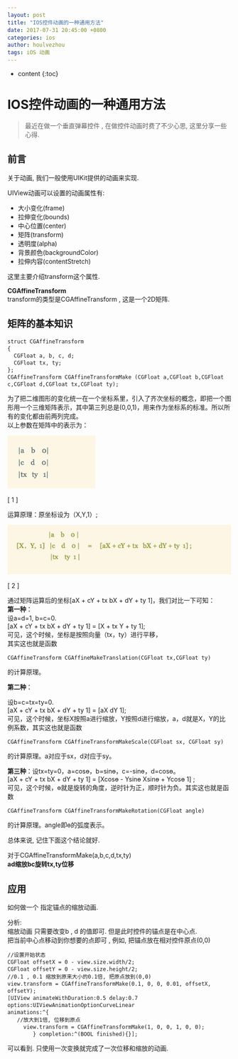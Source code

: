 ```yaml
---
layout: post
title: "IOS控件动画的一种通用方法"
date: 2017-07-31 20:45:00 +0800
categories: ios
author: houlvezhou
tags: iOS 动画
---
```


* content
{:toc}



# IOS控件动画的一种通用方法

> 最近在做一个垂直弹幕控件 , 在做控件动画时费了不少心思, 这里分享一些心得.
<!--more-->

## 前言

关于动画, 我们一般使用UIKit提供的动画来实现.

UIView动画可以设置的动画属性有:

  * 大小变化(frame)
  * 拉伸变化(bounds)
  * 中心位置(center)
  * 矩阵(transform)
  * 透明度(alpha)
  * 背景颜色(backgroundColor)
  * 拉伸内容(contentStretch)

这里主要介绍transform这个属性.

**CGAffineTransform**  
transform的类型是CGAffineTransform , 这是一个2D矩阵.

## 矩阵的基本知识

    
    
    struct CGAffineTransform
    {
      CGFloat a, b, c, d;
      CGFloat tx, ty;
    };
    CGAffineTransform CGAffineTransformMake (CGFloat a,CGFloat b,CGFloat c,CGFloat d,CGFloat tx,CGFloat ty);
    

为了把二维图形的变化统一在一个坐标系里，引入了齐次坐标的概念，即把一个图形用一个三维矩阵表示，其中第三列总是(0,0,1)，用来作为坐标系的标准。所以所有的变化都由前两列完成。  
以上参数在矩阵中的表示为：

![1](/image/ios_kong_jian_dong_hua_de_yi_zhong_tong_yong_fang_fa/44e68d4700c1529266d0a5a62cddbc0b4af2b251983f2b5602da9be106b599d2)  

[ 1 ]

  
运算原理：原坐标设为（X,Y,1）;  

![2](/image/ios_kong_jian_dong_hua_de_yi_zhong_tong_yong_fang_fa/45c301df9d8f74bdc1125d11a318b20f34025016cff750151993f3258b5dc5a7)  

[ 2 ]

通过矩阵运算后的坐标[aX + cY + tx bX + dY + ty 1]，我们对比一下可知：  
**第一种**：  
设a=d=1, b=c=0.  
[aX + cY + tx bX + dY + ty 1] = [X + tx Y + ty 1];  
可见，这个时候，坐标是按照向量（tx，ty）进行平移，  
其实这也就是函数

    
    
    CGAffineTransform CGAffineMakeTranslation(CGFloat tx,CGFloat ty)
    

的计算原理。

**第二种**：

设b=c=tx=ty=0.  
[aX + cY + tx bX + dY + ty 1] = [aX dY 1];  
可见，这个时候，坐标X按照a进行缩放，Y按照d进行缩放，a，d就是X，Y的比例系数，其实这也就是函数

    
    
    CGAffineTransform CGAffineTransformMakeScale(CGFloat sx, CGFloat sy)
    

的计算原理。a对应于sx，d对应于sy。

**第三种**：设tx=ty=0，a=cosɵ，b=sinɵ，c=-sinɵ，d=cosɵ。  
[aX + cY + tx bX + dY + ty 1] = [Xcosɵ - Ysinɵ Xsinɵ + Ycosɵ 1] ;  
可见，这个时候，ɵ就是旋转的角度，逆时针为正，顺时针为负。其实这也就是函数

    
    
    CGAffineTransform CGAffineTransformMakeRotation(CGFloat angle)
    

的计算原理。angle即ɵ的弧度表示。

总体来说, 记住下面这个结论就好.

>  
对于CGAffineTransformMake(a,b,c,d,tx,ty)  
**ad缩放bc旋转tx,ty位移**

## 应用

如何做一个 指定锚点的缩放动画.

分析:  
缩放动画 只需要改变b , d 的值即可. 但是此时控件的锚点是在中心点.  
把当前中心点移动到你想要的点即可 , 例如, 把锚点放在相对控件原点(0,0)

    
    
    //设置开始状态
    CGFloat offsetX = 0 - view.size.width/2;
    CGFloat offsetY = 0 - view.size.height/2;
    //0.1 , 0.1 缩放到原来大小的0.1倍, 把原点放到(0,0)
    view.transform = CGAffineTransformMake(0.1, 0, 0, 0.01, offsetX, offsetY);
    [UIView animateWithDuration:0.5 delay:0.7 
    options:UIViewAnimationOptionCurveLinear 
    animations:^{
       //放大到1倍, 位移到原点
         view.transform = CGAffineTransformMake(1, 0, 0, 1, 0, 0);
            } completion:^(BOOL finished){}];
    

可以看到. 只使用一次变换就完成了一次位移和缩放的动画.

